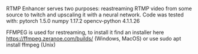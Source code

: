 RTMP Enhancer serves two purposes: reastreaming RTMP video from some source to twitch and upscaling it with a neural network.
Code was tested with:
pytorch 1.5.0
numpy 1.17.2
opencv-python 4.1.1.26

FFMPEG is used for restreaming, to install it find an installer here https://ffmpeg.zeranoe.com/builds/ (Windows, MacOS)
or use
sudo apt install ffmpeg (Unix)

